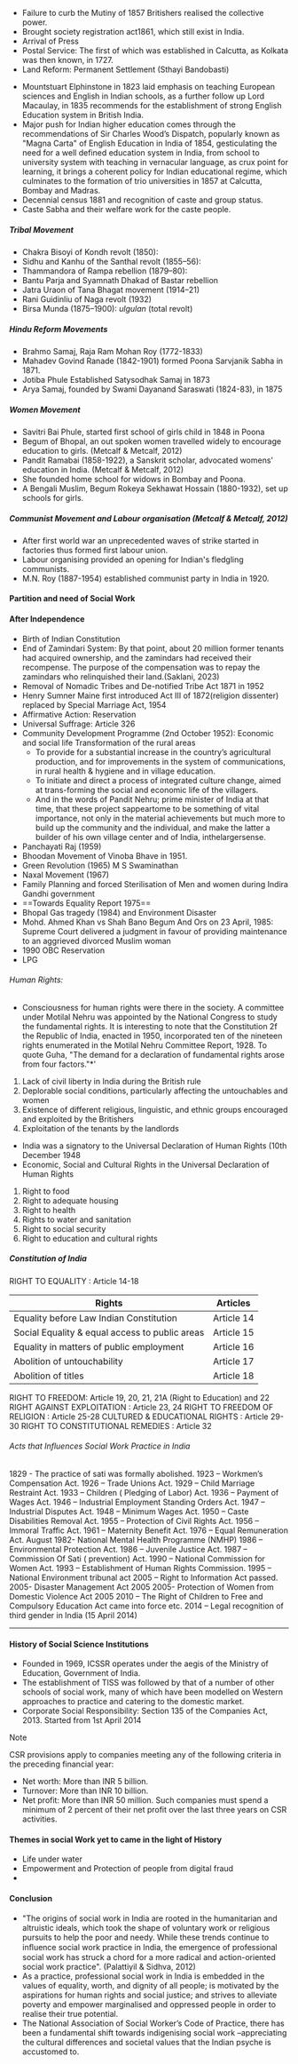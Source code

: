 * Failure to curb the Mutiny of 1857 Britishers realised the collective power.
* Brought society registration act1861, which still exist in India.
* Arrival of Press
* Postal Service: The first of which was established in Calcutta, as Kolkata was then known, in 1727.
* Land Reform: Permanent Settlement (Sthayi Bandobasti)
- Mountstuart Elphinstone in 1823 laid emphasis on teaching European sciences and English in Indian schools, as a further follow up Lord Macaulay, in 1835 recommends for the establishment of strong English Education system in British India. 
- Major push for Indian higher education comes through the recommendations of Sir Charles Wood’s Dispatch, popularly known as "Magna Carta" of English Education in India of 1854, gesticulating the need for a well defined education system in India, from school to university system with teaching in vernacular language, as crux point for learning, it brings a coherent policy for Indian educational regime, which culminates to the formation of trio universities in 1857 at Calcutta, Bombay and Madras.
- Decennial census 1881 and recognition of caste and group status. 
- Caste Sabha and their welfare work for the caste people.
##### Tribal Movement
- Chakra Bisoyi of Kondh revolt (1850): 
- Sidhu and Kanhu of the Santhal revolt (1855–56):
- Thammandora of Rampa rebellion (1879–80):
- Bantu Parja and Syamnath Dhakad of Bastar rebellion
- Jatra Uraon of Tana Bhagat movement (1914–21)
- Rani Guidinliu of Naga revolt (1932)
- Birsa Munda (1875–1900): _ulgulan_ (total revolt)
##### Hindu Reform Movements
- Brahmo Samaj, Raja Ram Mohan Roy (1772-1833)
- Mahadev Govind Ranade (1842-1901) formed Poona Sarvjanik Sabha in 1871.
- Jotiba Phule Established Satysodhak Samaj in 1873
- Arya Samaj, founded by Swami Dayanand Saraswati (1824-83), in 1875
##### Women Movement 
- Savitri Bai Phule, started first school of girls child in 1848 in Poona
- Begum of Bhopal, an out spoken women travelled widely to encourage education to girls. (Metcalf & Metcalf, 2012)
- Pandit Ramabai (1858-1922), a Sanskrit scholar, advocated womens' education in India. (Metcalf & Metcalf, 2012)
- She founded home school for widows in Bombay and Poona.
- A Bengali Muslim, Begum Rokeya Sekhawat Hossain (1880-1932), set up schools for girls.
##### Communist Movement and Labour organisation (Metcalf & Metcalf, 2012)
- After first world war an unprecedented waves of strike started in factories thus formed first labour union.
- Labour organising provided an opening for Indian's fledgling communists.
- M.N. Roy (1887-1954) established communist party in India in 1920.
#### Partition and need of Social Work

#### After Independence
- Birth of Indian Constitution
- End of Zamindari System: By that point, about 20 million former tenants had acquired ownership, and the zamindars had received their recompense. The purpose of the compensation was to repay the zamindars who relinquished their land.(Saklani, 2023)
- Removal of Nomadic Tribes and De-notified Tribe  Act 1871 in 1952
- Henry Sumner Maine first introduced Act III of 1872(religion dissenter) replaced by Special Marriage Act, 1954
- Affirmative Action: Reservation
- Universal Suffrage: Article 326
- Community Development Programme (2nd October 1952): Economic and social life Transformation of the rural areas
	- To provide for a substantial increase in the country’s agricultural production, and for improvements in the system of communications, in rural health & hygiene and in village education.
	- To initiate and direct a process of integrated culture change, aimed at trans-forming the social and economic life of the villagers.
	- And in the words of Pandit Nehru; prime minister of India at that time, that these project sappeartome to be something of vital importance, not only in the material achievements but much more to build up the community and the individual, and make the latter a builder of his own village center and of India, inthelargersense.
- Panchayati Raj (1959)
- Bhoodan Movement of Vinoba Bhave in 1951.
- Green Revolution (1965) M S Swaminathan
- Naxal Movement (1967)
- Family Planning and forced Sterilisation of Men and women during Indira Gandhi government
- ==Towards Equality Report 1975==
- Bhopal Gas tragedy (1984) and Environment Disaster
- Mohd. Ahmed Khan vs Shah Bano Begum And Ors on 23 April, 1985: Supreme Court delivered a judgment in favour of providing maintenance to an aggrieved divorced Muslim woman
- 1990 OBC Reservation
- LPG
###### Human Rights:
- Consciousness for human rights were there in the society. 
A committee under Motilal Nehru was appointed by the National Congress to study the fundamental rights. It is interesting to note that the Constitution 2f the Republic of India, enacted in 1950, incorporated ten of the nineteen rights enumerated in the Motilal Nehru Committee Report, 1928.
To quote Guha, "The demand for a declaration of fundamental rights arose from four factors."*' 
1. Lack of civil liberty in India during the British rule 
2. Deplorable social conditions, particularly affecting the untouchables and women 
3. Existence of different religious, linguistic, and ethnic groups encouraged and exploited by the Britishers 
4. Exploitation of the tenants by the landlords 
- India was a signatory to the Universal Declaration of Human Rights (10th December 1948
- Economic, Social and Cultural Rights in the Universal Declaration of Human Rights 
1) Right to food
2) Right to adequate housing
3) Right to health
4) Rights to water and sanitation
5) Right to social security
6) Right to education and cultural rights
##### Constitution of India
RIGHT TO EQUALITY : Article 14-18

| Rights                                         | Articles   |
| ---------------------------------------------- | ---------- |
| Equality before Law Indian Constitution        | Article 14 |
| Social Equality & equal access to public areas | Article 15 |
| Equality in matters of public employment       | Article 16 |
| Abolition of untouchability                    | Article 17 |
| Abolition of titles                            | Article 18 |
RIGHT TO FREEDOM: Article 19, 20, 21, 21A (Right to Education) and 22
RIGHT AGAINST EXPLOITATION : Article 23, 24
RIGHT TO FREEDOM OF RELIGION : Article 25-28
CULTURED & EDUCATIONAL RIGHTS : Article 29-30
RIGHT TO CONSTITUTIONAL REMEDIES : Article 32
###### Acts that Influences Social Work Practice in India 
1829 - The practice of sati was formally abolished. 
1923 – Workmen’s Compensation Act. 
1926 – Trade Unions Act. 
1929 – Child Marriage Restraint Act. 
1933 – Children ( Pledging of Labor) Act. 
1936 – Payment of Wages Act. 
1946 – Industrial Employment Standing Orders Act. 
1947 – Industrial Disputes Act. 
1948 – Minimum Wages Act. 
1950 – Caste Disabilities Removal Act. 
1955 – Protection of Civil Rights Act. 
1956 – Immoral Traffic Act. 
1961 – Maternity Benefit Act. 
1976 – Equal Remuneration Act. 
August 1982- National Mental Health Programme (NMHP)
1986 – Environmental Protection Act. 
1986 – Juvenile Justice Act. 
1987 – Commission Of Sati ( prevention) Act. 
1990 – National Commission for Women Act. 
1993 – Establishment of Human Rights Commission. 
1995 – National Environment tribunal act
2005 – Right to Information Act passed. 
2005- Disaster Management Act 2005
2005- Protection of Women from Domestic Violence Act 2005
2010 – The Right of Children to Free and Compulsory Education Act came into force etc. 
2014 – Legal recognition of third gender in India (15 April 2014)
***
#### History of Social Science Institutions
- Founded in 1969, ICSSR operates under the aegis of the Ministry of Education, Government of India.
- The establishment of TISS was followed by that of a number of other schools of social work, many of which have been modelled on Western approaches to practice and catering to the domestic market.
- Corporate Social Responsibility: Section 135 of the Companies Act, 2013. Started from 1st April 2014

> [!NOTE]
> CSR provisions apply to companies meeting any of the following criteria in the preceding financial year:
> - Net worth: More than INR 5 billion.
> - Turnover: More than INR 10 billion.
> - Net profit: More than INR 50 million.
Such companies must spend a minimum of 2 percent of their net profit over the last three years on CSR activities.

#### Themes in social Work yet to came in the light of History
- Life under water
- Empowerment and Protection of people from digital fraud 
- 
#### Conclusion
- "The origins of social work in India are rooted in the humanitarian and altruistic ideals, which took the shape of voluntary work or religious pursuits to help the poor and needy. While these trends continue to inﬂuence social work practice in India, the emergence of professional social work has struck a chord for a more radical and action-oriented social work practice". (Palattiyil & Sidhva, 2012)
- As a practice, professional social work in India is embedded in the values of equality, worth, and dignity of all people; is motivated by the aspirations for human rights and social justice; and strives to alleviate poverty and empower marginalised and oppressed people in order to realise their true potential. 
- The National Association of Social Worker’s Code of Practice, there has been a fundamental shift towards indigenising social work –appreciating the cultural differences and societal values that the Indian psyche is accustomed to. 